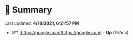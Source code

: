 # 📖 Summary
Last updated: **4/18/2021, 6:21:57 PM**

- `GET` [https://google.com](https://google.com) - **Up** (197ms)
